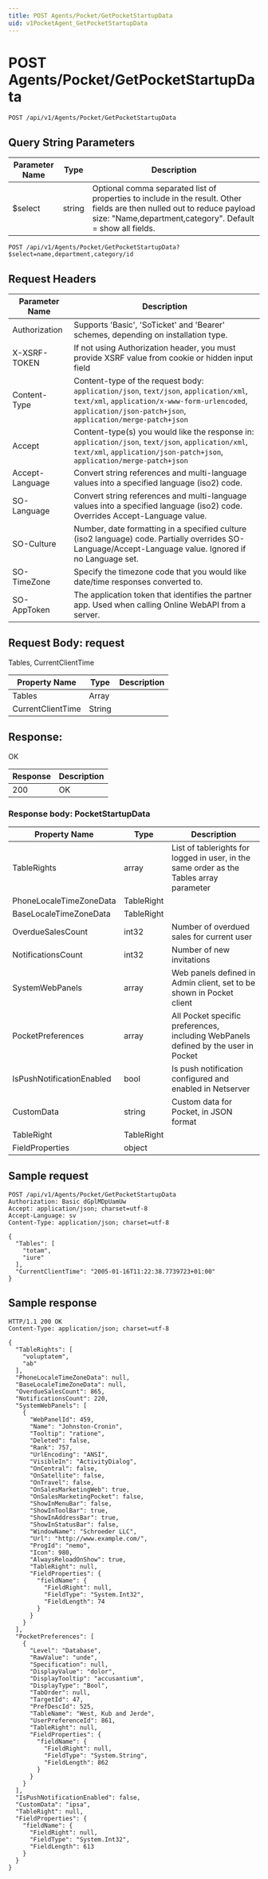 ```yaml
---
title: POST Agents/Pocket/GetPocketStartupData
uid: v1PocketAgent_GetPocketStartupData
---
```


# POST Agents/Pocket/GetPocketStartupData

```http
POST /api/v1/Agents/Pocket/GetPocketStartupData
```









## Query String Parameters

| Parameter Name | Type |  Description |
|----------------|------|--------------|
| $select | string |  Optional comma separated list of properties to include in the result. Other fields are then nulled out to reduce payload size: "Name,department,category". Default = show all fields. |

```http
POST /api/v1/Agents/Pocket/GetPocketStartupData?$select=name,department,category/id
```


## Request Headers

| Parameter Name | Description |
|----------------|-------------|
| Authorization  | Supports 'Basic', 'SoTicket' and 'Bearer' schemes, depending on installation type. |
| X-XSRF-TOKEN   | If not using Authorization header, you must provide XSRF value from cookie or hidden input field |
| Content-Type | Content-type of the request body: `application/json`, `text/json`, `application/xml`, `text/xml`, `application/x-www-form-urlencoded`, `application/json-patch+json`, `application/merge-patch+json` |
| Accept         | Content-type(s) you would like the response in: `application/json`, `text/json`, `application/xml`, `text/xml`, `application/json-patch+json`, `application/merge-patch+json` |
| Accept-Language | Convert string references and multi-language values into a specified language (iso2) code. |
| SO-Language | Convert string references and multi-language values into a specified language (iso2) code. Overrides Accept-Language value. |
| SO-Culture | Number, date formatting in a specified culture (iso2 language) code. Partially overrides SO-Language/Accept-Language value. Ignored if no Language set. |
| SO-TimeZone | Specify the timezone code that you would like date/time responses converted to. |
| SO-AppToken | The application token that identifies the partner app. Used when calling Online WebAPI from a server. |

## Request Body: request 

Tables, CurrentClientTime 

| Property Name | Type |  Description |
|----------------|------|--------------|
| Tables | Array |  |
| CurrentClientTime | String |  |

## Response:

OK

| Response | Description |
|----------------|-------------|
| 200 | OK |

### Response body: PocketStartupData

| Property Name | Type |  Description |
|----------------|------|--------------|
| TableRights | array | List of tablerights for logged in user, in the same order as the Tables array parameter |
| PhoneLocaleTimeZoneData | TableRight |  |
| BaseLocaleTimeZoneData | TableRight |  |
| OverdueSalesCount | int32 | Number of overdued sales for current user |
| NotificationsCount | int32 | Number of new invitations |
| SystemWebPanels | array | Web panels defined in Admin client, set to be shown in Pocket client |
| PocketPreferences | array | All Pocket specific preferences, including WebPanels defined by the user in Pocket |
| IsPushNotificationEnabled | bool | Is push notification configured and enabled in Netserver |
| CustomData | string | Custom data for Pocket, in JSON format |
| TableRight | TableRight |  |
| FieldProperties | object |  |

## Sample request

```http!
POST /api/v1/Agents/Pocket/GetPocketStartupData
Authorization: Basic dGplMDpUamUw
Accept: application/json; charset=utf-8
Accept-Language: sv
Content-Type: application/json; charset=utf-8

{
  "Tables": [
    "totam",
    "iure"
  ],
  "CurrentClientTime": "2005-01-16T11:22:38.7739723+01:00"
}
```

## Sample response

```http_
HTTP/1.1 200 OK
Content-Type: application/json; charset=utf-8

{
  "TableRights": [
    "voluptatem",
    "ab"
  ],
  "PhoneLocaleTimeZoneData": null,
  "BaseLocaleTimeZoneData": null,
  "OverdueSalesCount": 865,
  "NotificationsCount": 220,
  "SystemWebPanels": [
    {
      "WebPanelId": 459,
      "Name": "Johnston-Cronin",
      "Tooltip": "ratione",
      "Deleted": false,
      "Rank": 757,
      "UrlEncoding": "ANSI",
      "VisibleIn": "ActivityDialog",
      "OnCentral": false,
      "OnSatellite": false,
      "OnTravel": false,
      "OnSalesMarketingWeb": true,
      "OnSalesMarketingPocket": false,
      "ShowInMenuBar": false,
      "ShowInToolBar": true,
      "ShowInAddressBar": true,
      "ShowInStatusBar": false,
      "WindowName": "Schroeder LLC",
      "Url": "http://www.example.com/",
      "ProgId": "nemo",
      "Icon": 980,
      "AlwaysReloadOnShow": true,
      "TableRight": null,
      "FieldProperties": {
        "fieldName": {
          "FieldRight": null,
          "FieldType": "System.Int32",
          "FieldLength": 74
        }
      }
    }
  ],
  "PocketPreferences": [
    {
      "Level": "Database",
      "RawValue": "unde",
      "Specification": null,
      "DisplayValue": "dolor",
      "DisplayTooltip": "accusantium",
      "DisplayType": "Bool",
      "TabOrder": null,
      "TargetId": 47,
      "PrefDescId": 525,
      "TableName": "West, Kub and Jerde",
      "UserPreferenceId": 861,
      "TableRight": null,
      "FieldProperties": {
        "fieldName": {
          "FieldRight": null,
          "FieldType": "System.String",
          "FieldLength": 862
        }
      }
    }
  ],
  "IsPushNotificationEnabled": false,
  "CustomData": "ipsa",
  "TableRight": null,
  "FieldProperties": {
    "fieldName": {
      "FieldRight": null,
      "FieldType": "System.Int32",
      "FieldLength": 613
    }
  }
}
```